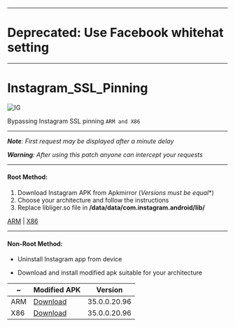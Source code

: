 ------
# Deprecated: Use Facebook whitehat setting
------


# Instagram_SSL_Pinning


![IG](https://raw.githubusercontent.com/pouyadarabi/Instagram_SSL_Pinning/master/ig.png)

Bypassing Instagram SSL pinning `ARM and X86` 

---

***Note**: First request may be displayed after a minute delay*

***Warning**: After using this patch anyone can intercept your requests*

---

#### Root Method:

1. Download Instagram APK from Apkmirror (*Versions must be equal**)
2. Choose your architecture and follow the instructions
3. Replace libliger.so file in **/data/data/com.instagram.android/lib/**

[ARM](https://github.com/pouyadarabi/Instagram_SSL_Pinning/tree/master/arm) | [X86](https://github.com/pouyadarabi/Instagram_SSL_Pinning/tree/master/x86)

---

#### Non-Root Method:

- Uninstall Instagram app from device

- Download and install modified apk suitable for your architecture


~ | Modified APK | Version
--- | --- | ---
ARM | [Download](https://github.com/pouyadarabi/Instagram_SSL_Pinning/blob/master/arm/com.instagram.android_35.0.0.20.96_minAPI16(arm).apk) | 35.0.0.20.96
X86 | [Download](https://github.com/pouyadarabi/Instagram_SSL_Pinning/blob/master/x86/com.instagram.android_35.0.0.20.96_minAPI16(x86).apk) | 35.0.0.20.96
